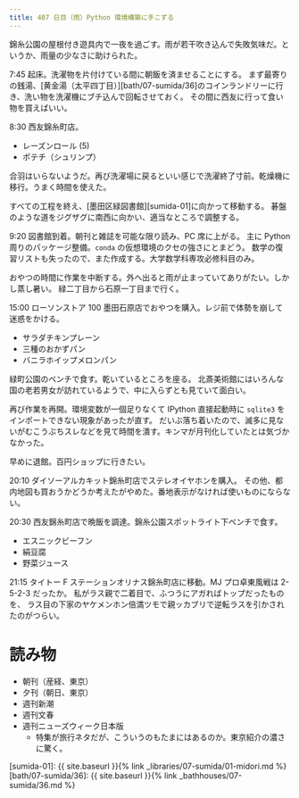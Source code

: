 ```yaml
---
title: 407 日目（雨）Python 環境構築に手こずる
---
```


錦糸公園の屋根付き遊具内で一夜を過ごす。雨が若干吹き込んで失敗気味だ。というか、雨量の少なさに助けられた。

7:45 起床。洗濯物を片付けている間に朝飯を済ませることにする。
まず最寄りの銭湯、[黄金湯（太平四丁目）][bath/07-sumida/36]のコインランドリーに行き、洗い物を洗濯機にブチ込んで回転させておく。
その間に西友に行って食い物を買えばいい。

8:30 西友錦糸町店。
* レーズンロール (5)
* ポテチ（シュリンプ）

合羽はいらないようだ。再び洗濯場に戻るといい感じで洗濯終了寸前。乾燥機に移行。うまく時間を使えた。

すべての工程を終え、[墨田区緑図書館][sumida-01]に向かって移動する。
碁盤のような道をジグザグに南西に向かい、適当なところで調整する。

9:20 図書館到着。朝刊と雑誌を可能な限り読み、PC 席に上がる。
主に Python 周りのパッケージ整備。`conda` の仮想環境のクセの強さにとまどう。
数学の復習リストも失ったので、また作成する。大学数学科専攻必修科目のみ。

おやつの時間に作業を中断する。外へ出ると雨が止まっていてありがたい。しかし蒸し暑い。
緑二丁目から石原一丁目まで行く。

15:00 ローソンストア 100 墨田石原店でおやつを購入。レジ前で体勢を崩して迷惑をかける。
* サラダチキンプレーン
* 三種のおかずパン
* バニラホイップメロンパン

緑町公園のベンチで食す。乾いているところを座る。
北斎美術館にはいろんな国の老若男女が訪れているようで、中に入らずとも見ていて面白い。

再び作業を再開。環境変数が一個足りなくて IPython 直接起動時に `sqlite3` をインポートできない現象があったが直す。
だいぶ落ち着いたので、滅多に見ないがむこうぶちスレなどを見て時間を潰す。キンマが月刊化していたとは気づかなかった。

早めに退館。百円ショップに行きたい。

20:10 ダイソーアルカキット錦糸町店でステレオイヤホンを購入。
その他、都内地図も買おうかどうか考えたがやめた。番地表示がなければ使いものにならない。

20:30 西友錦糸町店で晩飯を調達。錦糸公園スポットライト下ベンチで食す。
* エスニックビーフン
* 絹豆腐
* 野菜ジュース

21:15 タイトー F ステーションオリナス錦糸町店に移動。MJ プロ卓東風戦は 2-5-2-3 だったか。
私がラス親で二着目で、ふつうにアガればトップだったものを、
ラス目の下家のヤケメンホン倍満ツモで親ッカブリで逆転ラスを引かされたのがつらい。

# 読み物

* 朝刊（産経、東京）
* 夕刊（朝日、東京）
* 週刊新潮
* 週刊文春
* 週刊ニューズウィーク日本版
  * 特集が旅行ネタだが、こういうのもたまにはあるのか。東京紹介の濃さに驚く。

[sumida-01]: {{ site.baseurl }}{% link _libraries/07-sumida/01-midori.md %}
[bath/07-sumida/36]: {{ site.baseurl }}{% link _bathhouses/07-sumida/36.md %}
